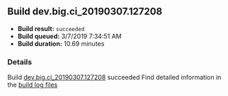 ## Build dev.big.ci_20190307.127208
- **Build result:** `succeeded`
- **Build queued:** 3/7/2019 7:34:51 AM
- **Build duration:** 10.69 minutes
### Details
Build [dev.big.ci_20190307.127208](https://winappstudio.visualstudio.com/web/build.aspx?pcguid=a4ef43be-68ce-4195-a619-079b4d9834c2&builduri=vstfs%3a%2f%2f%2fBuild%2fBuild%2f27208) succeeded
Find detailed information in the [build log files](https://uwpctdiags.blob.core.windows.net/buildlogs/dev.big.ci_20190307.127208_logs.zip)

